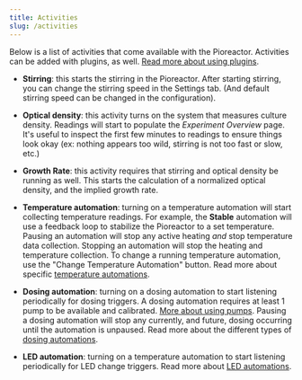 ```yaml
---
title: Activities
slug: /activities
---
```


Below is a list of activities that come available with the Pioreactor. Activities can be added with plugins, as well. [Read more about using plugins](/user-guide/using-community-plugins).

- **Stirring**: this starts the stirring in the Pioreactor. After starting stirring, you can change the stirring speed in the Settings tab. (And default stirring speed can be changed in the configuration).

- **Optical density**: this activity turns on the system that measures culture density. Readings will start to populate the _Experiment Overview_ page. It's useful to inspect the first few minutes to readings to ensure things look okay (ex: nothing appears too wild, stirring is not too fast or slow, etc.)

- **Growth Rate**: this activity requires that stirring and optical density be running as well. This starts the calculation of a normalized optical density, and the implied growth rate.

- **Temperature automation**: turning on a temperature automation will start collecting temperature readings. For example, the **Stable** automation will use a feedback loop to stabilize the Pioreactor to a set temperature. Pausing an automation will stop any active heating _and_ stop temperature data collection. Stopping an automation will stop the heating and temperature collection. To change a running temperature automation, use the "Change Temperature Automation" button. Read more about specific [temperature automations](/user-guide/temperature-automations).

- **Dosing automation**: turning on a dosing automation to start listening periodically for dosing triggers. A dosing automation requires at least 1 pump to be available and calibrated. [More about using pumps](/user-guide/using-pumps). Pausing a dosing automation will stop any currently, and future, dosing occurring until the automation is unpaused. Read more about the different types of [dosing automations](/user-guide/dosing-automations).

- **LED automation**: turning on a temperature automation to start listening periodically for LED change triggers. Read more about [LED automations](/user-guide/led-automations).